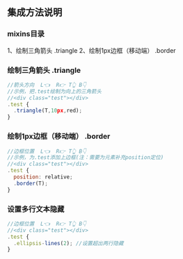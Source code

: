 ## 集成方法说明

### mixins目录
1、绘制三角箭头 .triangle
2、绘制1px边框（移动端） .border

### 绘制三角箭头 .triangle
```javascript
//箭头方向  L👈  R👉 T👆 B👇
//示例，把.test绘制为向上的三角箭头
//<div class="test"></div>
.test {
  .triangle(T,10px,red);
}
```

### 绘制1px边框（移动端） .border
```javascript
//边框位置  L👈  R👉 T👆 B👇
//示例，为.test添加上边框(注：需要为元素补充position定位)
//<div class="test"></div>
.test {
  position: relative;
  .border(T);
}
```

### 设置多行文本隐藏
```javascript
//边框位置  L👈  R👉 T👆 B👇
//<div class="test"></div>
.test {
  .ellipsis-lines(2); //设置超出两行隐藏
}
```
